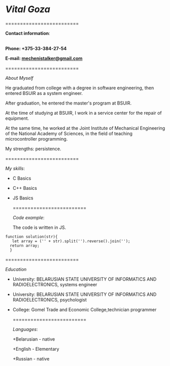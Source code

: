 # ***Vital Goza***
=========================<p>
**Contact information**:<p>                                     
**Phone: +375-33-384-27-54**<p>
**E-mail: mechenistalker@gmail.com**<p>
=========================<p>
*About Myself*<p>
He graduated from college with a degree in software engineering, then entered BSUIR as a system engineer.<p> 
After graduation, he entered the master's program at BSUIR.<p> 
At the time of studying at BSUIR, I work in a service center for the repair of equipment.<p> 
At the same time, he worked at the Joint Institute of Mechanical Engineering of the National Academy of Sciences, in the field of teaching microcontroller programming.<p> 
My strengths: persistence.<p>
=========================<p>
*My skills*:<p>
 - C Basics<p>
 - C++ Basics<p>
 - JS Basics<p>
=========================<p>
*Code example*:<p>
The code is written in JS.
```
function solution(str){
   let array = ('' + str).split('').reverse().join('');
  return array;
  }
```
=========================<p>
*Education*<p>
 - University: BELARUSIAN STATE UNIVERSITY OF INFORMATICS AND RADIOELECTRONICS, systems engineer<p>
 - University: BELARUSIAN STATE UNIVERSITY OF INFORMATICS AND RADIOELECTRONICS, psychologist<p>
 - College: Gomel Trade and Economic College,technician programmer<p>
 =========================<p>
*Languages*:<p>
  +Belarusian - native<p>
  +English - Elementary<p>
  +Russian - native<p>
